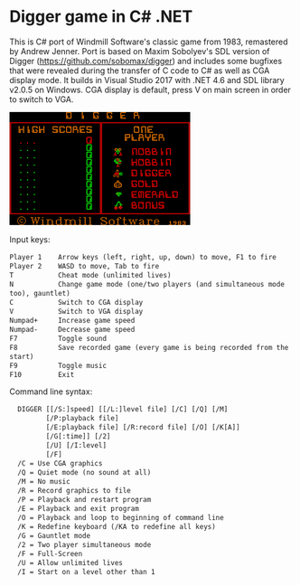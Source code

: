 # Digger game in C# .NET
This is C# port of Windmill Software's classic game from 1983, remastered by Andrew Jenner. 
Port is based on Maxim Sobolyev's SDL version of Digger (<https://github.com/sobomax/digger>) and includes some bugfixes that were revealed during the transfer of C code to C# as well as CGA display mode. It builds in Visual Studio 2017 with .NET 4.6 and SDL library v2.0.5 on Windows.
CGA display is default, press V on main screen in order to switch to VGA.

<img src="https://github.com/lordstanius/WinDig/blob/master/digger.png" width="320"></a>

Input keys:
```
Player 1    Arrow keys (left, right, up, down) to move, F1 to fire
Player 2    WASD to move, Tab to fire
T           Cheat mode (unlimited lives)
N           Change game mode (one/two players (and simultaneous mode too), gauntlet)
C           Switch to CGA display
V           Switch to VGA display
Numpad+     Increase game speed
Numpad-     Decrease game speed
F7          Toggle sound
F8          Save recorded game (every game is being recorded from the start)
F9          Toggle music
F10         Exit
```
Command line syntax:
```
  DIGGER [[/S:]speed] [[/L:]level file] [/C] [/Q] [/M]
         [/P:playback file]
         [/E:playback file] [/R:record file] [/O] [/K[A]]
         [/G[:time]] [/2]
         [/U] [/I:level]
         [/F]
  /C = Use CGA graphics
  /Q = Quiet mode (no sound at all)
  /M = No music
  /R = Record graphics to file
  /P = Playback and restart program
  /E = Playback and exit program
  /O = Playback and loop to beginning of command line
  /K = Redefine keyboard (/KA to redefine all keys)
  /G = Gauntlet mode
  /2 = Two player simultaneous mode
  /F = Full-Screen
  /U = Allow unlimited lives
  /I = Start on a level other than 1
```
